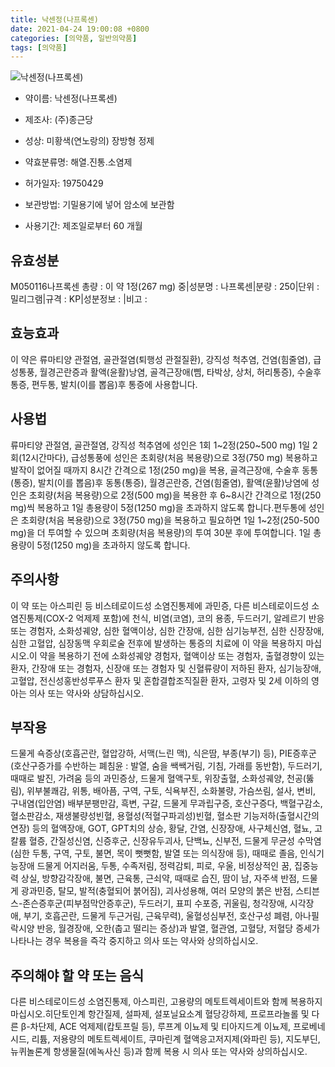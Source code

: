 ```yaml
---
title: 낙센정(나프록센)
date: 2021-04-24 19:00:08 +0800
categories: [의약품, 일반의약품]
tags: [의약품]
---
```

![낙센정(나프록센)](https://nedrug.mfds.go.kr/pbp/cmn/itemImageDownload/147427297681200156)

- 약이름: 낙센정(나프록센)
- 제조사: (주)종근당
- 성상: 미황색(연노랑의) 장방형 정제

- 약효분류명: 해열.진통.소염제
- 허가일자: 19750429
- 보관방법: 기밀용기에 넣어 암소에 보관함
- 사용기간: 제조일로부터 60 개월
## 유효성분
M050116나프록센
총량 : 이 약 1정(267 mg) 중|성분명 : 나프록센|분량 : 250|단위 : 밀리그램|규격 : KP|성분정보 : |비고 :
## 효능효과
이 약은 류마티양 관절염, 골관절염(퇴행성 관절질환), 강직성 척추염, 건염(힘줄염), 급성통풍, 월경곤란증과 활액(윤활)낭염, 골격근장애(삠, 타박상, 상처, 허리통증), 수술후 통증, 편두통, 발치(이를 뽑음)후 통증에 사용합니다.
## 사용법
류마티양 관절염, 골관절염, 강직성 척추염에 성인은 1회 1~2정(250~500 mg) 1일 2회(12시간마다), 급성통풍에 성인은 초회량(처음 복용량)으로 3정(750 mg) 복용하고 발작이 없어질 때까지 8시간 간격으로 1정(250 mg)을 복용, 골격근장애, 수술후 동통(통증), 발치(이를 뽑음)후 동통(통증), 월경곤란증, 건염(힘줄염), 활액(윤활)낭염에 성인은 초회량(처음 복용량)으로 2정(500 mg)을 복용한 후 6~8시간 간격으로 1정(250 mg)씩 복용하고 1일 총용량이 5정(1250 mg)을 초과하지 않도록 합니다.편두통에 성인은 초회량(처음 복용량)으로 3정(750 mg)을 복용하고 필요하면 1일 1~2정(250-500 mg)을 더 투여할 수 있으며 초회량(처음 복용량)의 투여 30분 후에 투여합니다. 1일 총용량이 5정(1250 mg)을 초과하지 않도록 합니다.
## 주의사항
이 약 또는 아스피린 등 비스테로이드성 소염진통제에 과민증, 다른 비스테로이드성 소염진통제(COX-2 억제제 포함)에 천식, 비염(코염), 코의 용종, 두드러기, 알레르기 반응 또는 경험자, 소화성궤양, 심한 혈액이상, 심한 간장애, 심한 심기능부전, 심한 신장장애, 심한 고혈압, 심장동맥 우회로술 전후에 발생하는 통증의 치료에 이 약을 복용하지 마십시오.이 약을 복용하기 전에 소화성궤양 경험자, 혈액이상 또는 경험자, 출혈경향이 있는 환자, 간장애 또는 경험자, 신장애 또는 경험자 및 신혈류량이 저하된 환자, 심기능장애, 고혈압, 전신성홍반성루푸스 환자 및 혼합결합조직질환 환자, 고령자 및 2세 이하의 영아는 의사 또는 약사와 상담하십시오.
## 부작용
드물게 쇽증상(호흡곤란, 혈압강하, 서맥(느린 맥), 식은땀, 부종(부기) 등), PIE증후군(호산구증가를 수반하는 폐침윤 : 발열, 숨을 쌕쌕거림, 기침, 가래를 동반함), 두드러기, 때때로 발진, 가려움 등의 과민증상, 드물게 혈액구토, 위장출혈, 소화성궤양, 천공(뚫림), 위부불쾌감, 위통, 배아픔, 구역, 구토, 식욕부진, 소화불량, 가슴쓰림, 설사, 변비, 구내염(입안염) 배부분팽만감, 흑변, 구갈, 드물게 무과립구증, 호산구증다, 백혈구감소, 혈소판감소, 재생불량성빈혈, 용혈성(적혈구파괴성)빈혈, 혈소판 기능저하(출혈시간의 연장) 등의 혈액장애, GOT, GPT치의 상승, 황달, 간염, 신장장애, 사구체신염, 혈뇨, 고칼륨 혈증, 간질성신염, 신증후군, 신장유두괴사, 단백뇨, 신부전, 드물게 무균성 수막염(심한 두통, 구역, 구토, 불면, 목이 뻣뻣함, 발열 또는 의식장애 등), 때때로 졸음, 인식기능장애 드물게 어지러움, 두통, 수족저림, 정력감퇴, 피로, 우울, 비정상적인 꿈, 집중능력 상실, 방향감각장애, 불면, 근육통, 근쇠약, 때때로 습진, 땀이 남, 자주색 반점, 드물게 광과민증, 탈모, 발적(충혈되어 붉어짐), 괴사성용해, 여러 모양의 붉은 반점, 스티븐스-존슨증후군(피부점막안증후군), 두드러기, 표피 수포증, 귀울림, 청각장애, 시각장애, 부기, 호흡곤란, 드물게 두근거림, 근육무력), 울혈성심부전, 호산구성 폐렴, 아나필락시양 반응, 월경장애, 오한(춥고 떨리는 증상)과 발열, 혈관염, 고혈당, 저혈당 증세가 나타나는 경우 복용을 즉각 중지하고 의사 또는 약사와 상의하십시오.
## 주의해야 할 약 또는 음식
다른 비스테로이드성 소염진통제, 아스피린, 고용량의 메토트렉세이트와 함께 복용하지 마십시오.히단토인계 항간질제, 설파제, 설포닐요소계 혈당강하제, 프로프라놀롤 및 다른 β-차단제, ACE 억제제(캅토프릴 등), 루프계 이뇨제 및 티아지드계 이뇨제, 프로베네시드, 리튬, 저용량의 메토트렉세이트, 쿠마린계 혈액응고저지제(와파린 등), 지도부딘, 뉴퀴놀론계 항생물질(에녹사신 등)과 함께 복용 시 의사 또는 약사와 상의하십시오.
